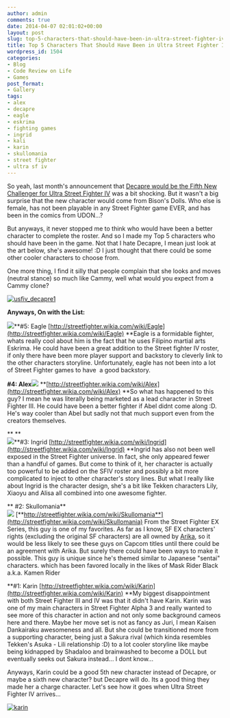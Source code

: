 ```yaml
---
author: admin
comments: true
date: 2014-04-07 02:01:02+00:00
layout: post
slug: top-5-characters-that-should-have-been-in-ultra-street-fighter-iv
title: Top 5 Characters That Should Have Been in Ultra Street Fighter IV
wordpress_id: 1504
categories:
- Blog
- Code Review on Life
- Games
post_format:
- Gallery
tags:
- alex
- decapre
- eagle
- eskrima
- fighting games
- ingrid
- kali
- karin
- skullomania
- street fighter
- ultra sf iv
---
```


So yeah, last month's announcement that [Decapre would be the Fifth New Challenger for Ultra Street Fighter IV](http://shoryuken.com/2014/03/16/capcom-reveals-decapre-as-ultra-street-fighter-ivs-fifth-roster-addition/) was a bit shocking. But it wasn't a big surprise that the new character would come from Bison's Dolls. Who else is female, has not been playable in any Street Fighter game EVER, and has been in the comics from UDON...?

But anyways, it never stopped me to think who would have been a better character to complete the roster. And so I made my Top 5 characters who should have been in the game. Not that I hate Decapre, I mean just look at the art below, she's awesome! :D I just thought that there could be some other cooler characters to choose from.

One more thing, I find it silly that people complain that she looks and moves (neutral stance) so much like Cammy, well what would you expect from a Cammy clone?


[![usfiv_decapre1](http://www.reengo.com/wp-content/uploads/2014/04/usfiv_decapre1.jpg)](http://www.reengo.com/wp-content/uploads/2014/04/usfiv_decapre1.jpg)


**Anyways, On with the List:**



![](http://img2.wikia.nocookie.net/__cb20130416072657/streetfighter/images/a/a9/Eagle-sfa3max-bust.png)**#5: Eagle
[http://streetfighter.wikia.com/wiki/Eagle](http://streetfighter.wikia.com/wiki/Eagle)
**Eagle is a formidable fighter, whats really cool about him is the fact that he uses Filipino martial arts Eskrima. He could have been a great addition to the Street fighter IV roster, if only there have been more player support and backstory to cleverly link to the other characters storyline. Unfortunately, eagle has not been into a lot of Street Fighter games to have  a good backstory.

**#4: Alex**![](http://img3.wikia.nocookie.net/__cb20110708145644/streetfighter/images/thumb/d/d7/Alex.jpg/250px-Alex.jpg)
**[http://streetfighter.wikia.com/wiki/Alex](http://streetfighter.wikia.com/wiki/Alex)
**So what has happened to this guy? I mean he was literally being marketed as a lead character in Street Fighter III. He could have been a better fighter if Abel didnt come along :D. He's way cooler than Abel but sadly not that much support even from the creators themselves.

**
**  
![](http://img2.wikia.nocookie.net/__cb20110905234646/streetfighter/images/thumb/4/43/Ingrid.jpg/338px-Ingrid.jpg)**#3: Ingrid
[http://streetfighter.wikia.com/wiki/Ingrid](http://streetfighter.wikia.com/wiki/Ingrid)
**Ingrid has also not been well exposed in the Street Fighter universe. In fact, she only appeared fewer than a handful of games. But come to think of it, her character is actually too powerful to be added on the SFIV roster and possibly a bit more complicated to inject to other character's story lines. But what I really like about Ingrid is the character design, she's a bit like Tekken characters Lily, Xiaoyu and Alisa all combined into one awesome fighter.

**
#2: Skullomania**  
![](http://img3.wikia.nocookie.net/__cb20080212051436/streetfighter/images/thumb/b/bc/Skullomania_big.jpg/430px-Skullomania_big.jpg)
[**http://streetfighter.wikia.com/wiki/Skullomania**](http://streetfighter.wikia.com/wiki/Skullomania)
From the Street Fighter EX Series, this guy is one of my favorites. As far as I know, SF EX characters' rights (excluding the original SF characters) are all owned by [Arika](http://streetfighter.wikia.com/wiki/Arika), so it would be less likely to see these guys on Capcom titles until there could be an agreement with Arika. But surely there could have been ways to make it possible. This guy is unique since he's themed similar to Japanese "sentai" characters. which has been favored locally in the likes of Mask Rider Black a.k.a. Kamen Rider

**#1: Karin
[http://streetfighter.wikia.com/wiki/Karin](http://streetfighter.wikia.com/wiki/Karin)
**My biggest disappointment with both Street Fighter III and IV was that it didn't have Karin. Karin was one of my main characters in Street Fighter Alpha 3 and really wanted to see more of this character in action and not only some background cameos here and there. Maybe her move set is not as fancy as Juri, I mean Kaisen Dankairaku awesomeness and all. But she could be transitioned more from a supporting character, being just a Sakura rival (which kinda resembles Tekken's Asuka - Lili relationship :D) to a lot cooler storyline like maybe being kidnapped by Shadaloo and brainwashed to become a DOLL but eventually seeks out Sakura instead... I dont know...

Anyways, Karin could be a good 5th new character instead of Decapre, or maybe a sixth new character? but Decapre will do. Its a good thing they made her a charge character. Let's see how it goes when Ultra Street Fighter IV arrives...

[![karin](http://www.reengo.com/wp-content/uploads/2014/04/karin.jpg)](http://www.reengo.com/wp-content/uploads/2014/04/karin.jpg)
